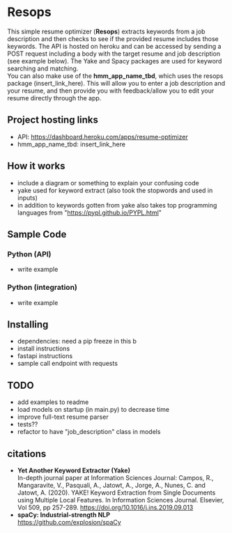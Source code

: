 # Resops
This simple resume optimizer (**Resops**) extracts keywords from a job description and then checks to see if
the provided resume includes those keywords. The API is hosted on heroku and can be accessed by sending a POST
request including a body with the target resume and job description (see example below). The Yake and Spacy packages
are used for keyword searching and matching.  
You can also make use of the **hmm_app_name_tbd**, which uses the resops package (insert_link_here). This will 
allow you to enter a job description and your resume, and then provide you with feedback/allow you to edit 
your resume directly through the app.

## Project hosting links
- API: https://dashboard.heroku.com/apps/resume-optimizer
- hmm_app_name_tbd: insert_link_here

## How it works
- include a diagram or something to explain your confusing code
- yake used for keyword extract (also took the stopwords and used in inputs)
- in addition to keywords gotten from yake also takes top programming languages from "https://pypl.github.io/PYPL.html"

## Sample Code
### Python (API)
- write example

### Python (integration)
- write example

## Installing 
- dependencies: need a pip freeze in this b
- install instructions
- fastapi instructions
- sample call endpoint with requests

## TODO
- add examples to readme
- load models on startup (in main.py) to decrease time
- improve full-text resume parser
- tests??
- refactor to have "job_description" class in models

## citations
- **Yet Another Keyword Extractor (Yake)**  
In-depth journal paper at Information Sciences Journal: Campos, R., Mangaravite, V., Pasquali, A., Jatowt, A., Jorge, A., Nunes, C. and Jatowt, A. (2020). YAKE! Keyword Extraction from Single Documents using Multiple Local Features. In Information Sciences Journal. Elsevier, Vol 509, pp 257-289. https://doi.org/10.1016/j.ins.2019.09.013   
- **spaCy: Industrial-strength NLP**  
https://github.com/explosion/spaCy